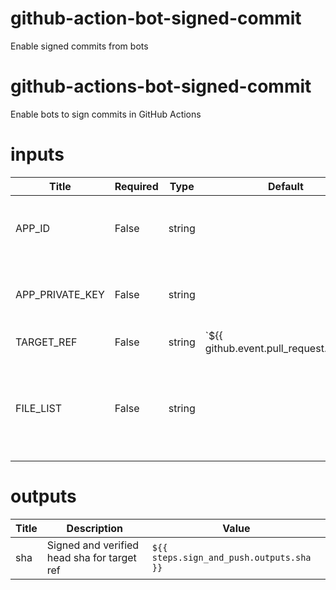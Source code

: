# github-action-bot-signed-commit
Enable signed commits from bots

<!-- BEGIN_ACTION_DOCS -->

# github-actions-bot-signed-commit
Enable bots to sign commits in GitHub Actions

# inputs
| Title | Required | Type | Default| Description |
|-----|-----|-----|-----|-----|
| APP_ID | False | string |  | If signing commits using Github Apps, provide the App ID |
| APP_PRIVATE_KEY | False | string |  | If signing commits using Github Apps, provide the private key |
| TARGET_REF | False | string | `${{ github.event.pull_request.head.ref || github.ref_name || 'main' }}` | The branch where the signed commits will be pushed to |
| FILE_LIST | False | string |  | The path to any bash script that will be run to sign the commits. Must be in the origin ref. E.g.: my_dir/script.sh |

# outputs
| Title | Description | Value |
|-----|-----|-----|
|sha | Signed and verified head sha for target ref |  `${{ steps.sign_and_push.outputs.sha }}` | 
<!-- END_ACTION_DOCS -->
